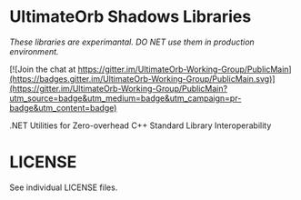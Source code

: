 # UltimateOrb Shadows Libraries

*These libraries are experimantal. DO NET use them in production environment.*

[![Join the chat at https://gitter.im/UltimateOrb-Working-Group/PublicMain](https://badges.gitter.im/UltimateOrb-Working-Group/PublicMain.svg)](https://gitter.im/UltimateOrb-Working-Group/PublicMain?utm_source=badge&utm_medium=badge&utm_campaign=pr-badge&utm_content=badge)

.NET Utilities for Zero-overhead C++ Standard Library Interoperability

# LICENSE

See individual LICENSE files.
